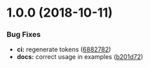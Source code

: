 # 1.0.0 (2018-10-11)


### Bug Fixes

* **ci:** regenerate tokens ([6882782](https://github.com/EndemolShineGroup/serverless-test-utils/commit/6882782))
* **docs:** correct usage in examples ([b201d72](https://github.com/EndemolShineGroup/serverless-test-utils/commit/b201d72))
